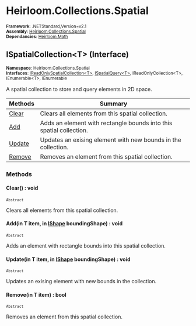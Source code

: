 # Heirloom.Collections.Spatial

<small>**Framework**: .NETStandard,Version=v2.1</small>  
<small>**Assembly**: [Heirloom.Collections.Spatial](../Heirloom.Collections.Spatial/Heirloom.Collections.Spatial.md)</small>  
<small>**Dependancies**: [Heirloom.Math](../Heirloom.Math/Heirloom.Math.md)</small>  

## ISpatialCollection\<T> (Interface)
<small>**Namespace**: Heirloom.Collections.Spatial</sub></small>  
<small>**Interfaces**: [IReadOnlySpatialCollection\<T>](Heirloom.Collections.Spatial.IReadOnlySpatialCollection[T].md), [ISpatialQuery\<T>](Heirloom.Collections.Spatial.ISpatialQuery[T].md), IReadOnlyCollection\<T>, IEnumerable\<T>, IEnumerable</small>  

A spatial collection to store and query elements in 2D space.

| Methods                | Summary                                                             |
|------------------------|---------------------------------------------------------------------|
| [Clear](#CLE3BB23EF9)  | Clears all elements from this spatial collection.                   |
| [Add](#ADDBCD0F225)    | Adds an element with rectangle bounds into this spatial collection. |
| [Update](#UPDD1771A75) | Updates an exising element with new bounds in the collection.       |
| [Remove](#REMF10744DE) | Removes an element from this spatial collection.                    |

### Methods

#### <a name="CLE4538C554"></a>Clear() : void
<small>`Abstract`</small>

Clears all elements from this spatial collection.

#### <a name="ADD873258A8"></a>Add(in T item, in [IShape](../Heirloom.Math/Heirloom.Math.IShape.md) boundingShape) : void
<small>`Abstract`</small>

Adds an element with rectangle bounds into this spatial collection.


#### <a name="UPDC8E3D6DE"></a>Update(in T item, in [IShape](../Heirloom.Math/Heirloom.Math.IShape.md) boundingShape) : void
<small>`Abstract`</small>

Updates an exising element with new bounds in the collection.


#### <a name="REM1E1AE509"></a>Remove(in T item) : bool
<small>`Abstract`</small>

Removes an element from this spatial collection.


